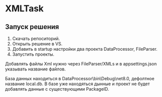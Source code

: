 # XMLTask

## Запуск решения

1. Скачать репоситорий.
2. Открыть решение в VS.
3. Добавить в startup настройки два проекта DataProcessor, FileParser.
4. Запустить проекты.

Добавлять файлы Xml нужно через FileParser/XMLs и в appsettings.json указывать название файлов.

База данных находиться в DataProcessor\bin\Debug\net8.0, дефолтное название local.db. В базе уже находяться дынные и проект не будет добавлять данные с существующими PackageID.